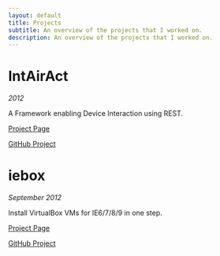 ```yaml
---
layout: default
title: Projects
subtitle: An overview of the projects that I worked on.
description: An overview of the projects that I worked on.
---
```

# IntAirAct

*2012*

A Framework enabling Device Interaction using REST.

[Project Page](intairact.html)

[GitHub Project](https://github.com/ase-lab/IntAirAct)

# iebox

*September 2012*

Install VirtualBox VMs for IE6/7/8/9 in one step.

[Project Page](iebox.html)

[GitHub Project](https://github.com/ArloL/iebox)
